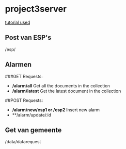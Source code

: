 # project3server

[tutorial used](https://scotch.io/tutorials/build-a-restful-api-using-node-and-express-4)

## Post van ESP's

/esp/

## Alarmen

###GET Requests:
- **/alarm/all** Get all the documents in the collection
- **/alarm/latest** Get the latest document in the collection

##POST Requests:
- **/alarm/new/esp1 or /esp2** Insert new alarm
- **/alarm/update/:id

## Get van gemeente

/data/datarequest
